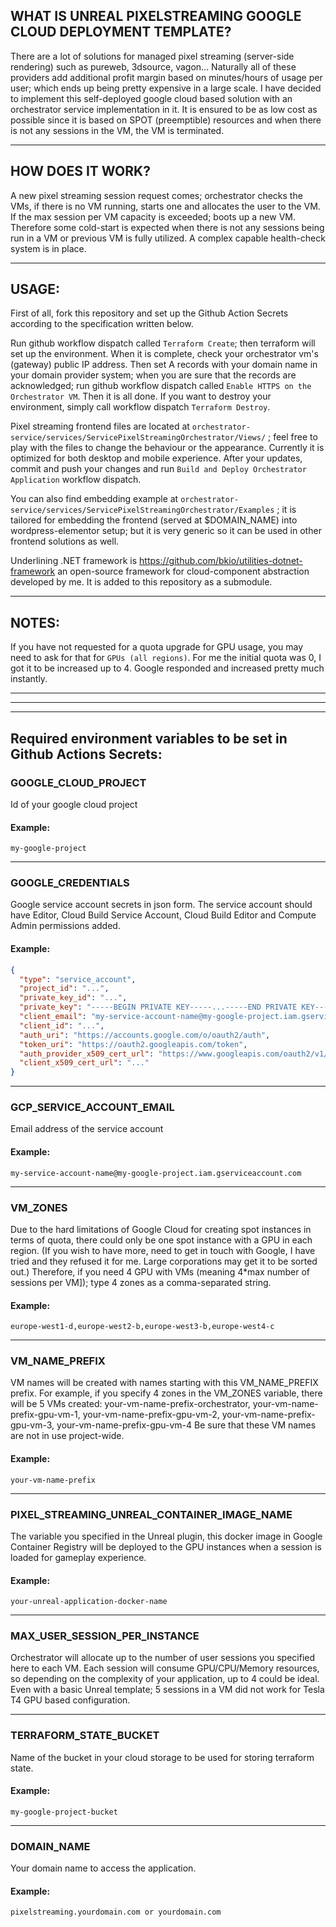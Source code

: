 ## WHAT IS UNREAL PIXELSTREAMING GOOGLE CLOUD DEPLOYMENT TEMPLATE?
There are a lot of solutions for managed pixel streaming (server-side rendering) such as pureweb, 3dsource, vagon... Naturally all of these providers add additional profit margin based on minutes/hours of usage per user; which ends up being pretty expensive in a large scale. I have decided to implement this self-deployed google cloud based solution with an orchestrator service implementation in it. It is ensured to be as low cost as possible since it is based on SPOT (preemptible) resources and when there is not any sessions in the VM, the VM is terminated.
___
## HOW DOES IT WORK?
A new pixel streaming session request comes; orchestrator checks the VMs, if there is no VM running, starts one and allocates the user to the VM. If the max session per VM capacity is exceeded; boots up a new VM. Therefore some cold-start is expected when there is not any sessions being run in a VM or previous VM is fully utilized. A complex capable health-check system is in place.
___
## USAGE:

First of all, fork this repository and set up the Github Action Secrets according to the specification written below.

Run github workflow dispatch called ```Terraform Create```; then terraform will set up the environment. When it is complete, check your orchestrator vm's (gateway) public IP address. Then set A records with your domain name in your domain provider system; when you are sure that the records are acknowledged; run github workflow dispatch called ```Enable HTTPS on the Orchestrator VM```. Then it is all done.
If you want to destroy your environment, simply call workflow dispatch ```Terraform Destroy```.

Pixel streaming frontend files are located at ```orchestrator-service/services/ServicePixelStreamingOrchestrator/Views/``` ; feel free to play with the files to change the behaviour or the appearance. Currently it is optimized for both desktop and mobile experience. After your updates, commit and push your changes and run ```Build and Deploy Orchestrator Application``` workflow dispatch.

You can also find embedding example at ```orchestrator-service/services/ServicePixelStreamingOrchestrator/Examples``` ; it is tailored for embedding the frontend (served at $DOMAIN_NAME) into wordpress-elementor setup; but it is very generic so it can be used in other frontend solutions as well.

Underlining .NET framework is https://github.com/bkio/utilities-dotnet-framework an open-source framework for cloud-component abstraction developed by me. It is added to this repository as a submodule.
___
## NOTES:
If you have not requested for a quota upgrade for GPU usage, you may need to ask for that for ```GPUs (all regions)```. For me the initial quota was 0, I got it to be increased up to 4. Google responded and increased pretty much instantly.
___
___
___
## Required environment variables to be set in Github Actions Secrets:

### GOOGLE_CLOUD_PROJECT 
Id of your google cloud project 
#### Example: 
```my-google-project```
___
### GOOGLE_CREDENTIALS 
Google service account secrets in json form. The service account should have Editor, Cloud Build Service Account, Cloud Build Editor and Compute Admin permissions added. 
#### Example: 
```json
{
  "type": "service_account",
  "project_id": "...",
  "private_key_id": "...",
  "private_key": "-----BEGIN PRIVATE KEY-----...-----END PRIVATE KEY-----",
  "client_email": "my-service-account-name@my-google-project.iam.gserviceaccount.com",
  "client_id": "...",
  "auth_uri": "https://accounts.google.com/o/oauth2/auth",
  "token_uri": "https://oauth2.googleapis.com/token",
  "auth_provider_x509_cert_url": "https://www.googleapis.com/oauth2/v1/certs",
  "client_x509_cert_url": "..."
}
```
___
### GCP_SERVICE_ACCOUNT_EMAIL 
Email address of the service account 
#### Example: 
```my-service-account-name@my-google-project.iam.gserviceaccount.com```
___
### VM_ZONES
Due to the hard limitations of Google Cloud for creating spot instances in terms of quota, there could only be one spot instance with a GPU in each region. (If you wish to have more, need to get in touch with Google, I have tried and they refused it for me. Large corporations may get it to be sorted out.) Therefore, if you need 4 GPU with VMs (meaning 4*max number of sessions per VM]); type 4 zones as a comma-separated string. 
#### Example: 
```europe-west1-d,europe-west2-b,europe-west3-b,europe-west4-c```
___
### VM_NAME_PREFIX
VM names will be created with names starting with this VM_NAME_PREFIX prefix. For example, if you specify 4 zones in the VM_ZONES variable, there will be 5 VMs created: your-vm-name-prefix-orchestrator, your-vm-name-prefix-gpu-vm-1, your-vm-name-prefix-gpu-vm-2, your-vm-name-prefix-gpu-vm-3, your-vm-name-prefix-gpu-vm-4 Be sure that these VM names are not in use project-wide.
#### Example: 
```your-vm-name-prefix```
___
### PIXEL_STREAMING_UNREAL_CONTAINER_IMAGE_NAME
The variable you specified in the Unreal plugin, this docker image in Google Container Registry will be deployed to the GPU instances when a session is loaded for gameplay experience. 
#### Example: 
```your-unreal-application-docker-name```
___
### MAX_USER_SESSION_PER_INSTANCE
Orchestrator will allocate up to the number of user sessions you specified here to each VM. Each session will consume GPU/CPU/Memory resources, so depending on the complexity of your application, up to 4 could be ideal. Even with a basic Unreal template; 5 sessions in a VM did not work for Tesla T4 GPU based configuration.
___
### TERRAFORM_STATE_BUCKET
Name of the bucket in your cloud storage to be used for storing terraform state. 
#### Example: 
```my-google-project-bucket```
___
### DOMAIN_NAME
Your domain name to access the application. 
#### Example: 
```pixelstreaming.yourdomain.com or yourdomain.com```